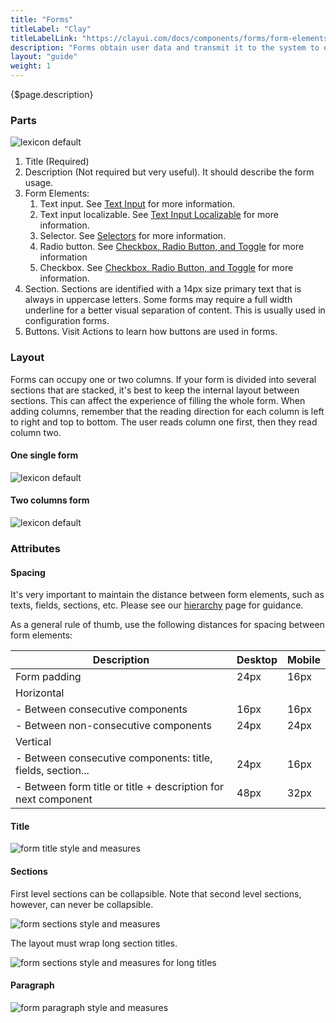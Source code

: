 ```yaml
---
title: "Forms"
titleLabel: "Clay"
titleLabelLink: "https://clayui.com/docs/components/forms/form-elements.html"
description: "Forms obtain user data and transmit it to the system to either store the data, produce an action, or both."
layout: "guide"
weight: 1
---
```


<div class="page-description">{$page.description}</div>

### Parts

![lexicon default](../../../images/FormParts.jpg)

1. Title (Required)
2. Description (Not required but very useful). It should describe the form usage.
3. Form Elements:
	1. Text input. See [Text Input](./text_input.html) for more information. 
	2. Text input localizable. See [Text Input Localizable](./text_input_localizable.html) for more information.
	3. Selector. See [Selectors](./selector.html) for more information. 
	4. Radio button. See [Checkbox, Radio Button, and Toggle](./radio_check_toggle.html) for more information
	5. Checkbox. See [Checkbox, Radio Button, and Toggle](./radio_check_toggle.html) for more information. 	
4. Section. Sections are identified with a 14px size primary text that is always in uppercase letters. Some forms may require a full width underline for a better visual separation of content. This is usually used in configuration forms.
5. Buttons. Visit Actions to learn how buttons are used in forms.


### Layout 
Forms can occupy one or two columns. If your form is divided into several sections that are stacked, it's best to keep the internal layout between sections. This can affect the experience of filling the whole form.
When adding columns, remember that the reading direction for each column is left to right and top to bottom. The user reads column one first, then they read column two.

#### One single form

![lexicon default](../../../images/Form1Column.jpg)

#### Two columns form

![lexicon default](../../../images/Form2Columns.jpg)

### Attributes

#### Spacing

It's very important to maintain the distance between form elements, such as texts, fields, sections, etc. Please see our [hierarchy](./formsHierarchy.html) page for guidance.

As a general rule of thumb, use the following distances for spacing between form elements:

| Description | Desktop | Mobile |
| --- | --- | --- | 
| Form padding | 24px | 16px |
| Horizontal |  |  |
| - Between consecutive components | 16px | 16px |
| - Between non-consecutive components | 24px | 24px |
| Vertical |  |  |
| - Between consecutive components: title, fields, section... | 24px | 16px |
| - Between form title or title + description for next component | 48px | 32px |

#### Title

![form title style and measures](../../../images/FormTitle.jpg)

#### Sections

First level sections can be collapsible. Note that second level sections, however, can never be collapsible.

![form sections style and measures](../../../images/FormSections.jpg)

The layout must wrap long section titles.

![form sections style and measures for long titles](../../../images/FormSectionsLong.jpg)

#### Paragraph

![form paragraph style and measures](../../../images/FormParagraph.jpg)
